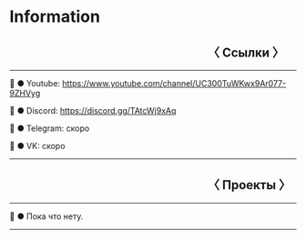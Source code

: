 # Information

## ㅤㅤㅤㅤㅤㅤㅤㅤㅤㅤㅤㅤㅤㅤㅤㅤㅤㅤ〈 Ссылки 〉
---

📘 ● Youtube: https://www.youtube.com/channel/UC300TuWKwx9Ar077-9ZHVyg

📗 ● Discord: https://discord.gg/TAtcWj9xAq

📒 ● Telegram: скоро

📕 ● VK: скоро

---


## ㅤㅤㅤㅤㅤㅤㅤㅤㅤㅤㅤㅤㅤㅤㅤㅤㅤㅤ〈 Проекты 〉
---

🔎 ● Пока что нету.

---

